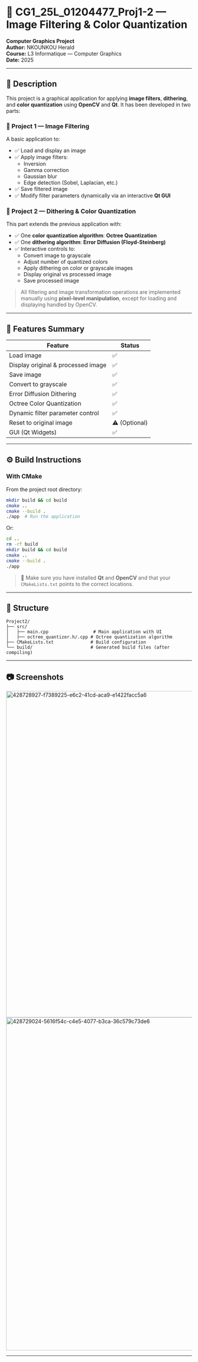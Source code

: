 # 🎨 CG1\_25L\_01204477\_Proj1-2 — Image Filtering & Color Quantization

**Computer Graphics Project**\
**Author:** NKOUNKOU Herald\
**Course:** L3 Informatique — Computer Graphics\
**Date:** 2025

---

## 📌 Description

This project is a graphical application for applying **image filters**, **dithering**, and **color quantization** using **OpenCV** and **Qt**. It has been developed in two parts:

### 🧩 Project 1 — Image Filtering

A basic application to:

- ✅ Load and display an image
- ✅ Apply image filters:
  - Inversion
  - Gamma correction
  - Gaussian blur
  - Edge detection (Sobel, Laplacian, etc.)
- ✅ Save filtered image
- ✅ Modify filter parameters dynamically via an interactive **Qt GUI**

### 🎯 Project 2 — Dithering & Color Quantization

This part extends the previous application with:

- ✅ One **color quantization algorithm**: **Octree Quantization**
- ✅ One **dithering algorithm**: **Error Diffusion (Floyd-Steinberg)**
- ✅ Interactive controls to:
  - Convert image to grayscale
  - Adjust number of quantized colors
  - Apply dithering on color or grayscale images
  - Display original vs processed image
  - Save processed image

> All filtering and image transformation operations are implemented manually using **pixel-level manipulation**, except for loading and displaying handled by OpenCV.

---

## 🧪 Features Summary

| Feature                            | Status        |
| ---------------------------------- | ------------- |
| Load image                         | ✅             |
| Display original & processed image | ✅             |
| Save image                         | ✅             |
| Convert to grayscale               | ✅             |
| Error Diffusion Dithering          | ✅             |
| Octree Color Quantization          | ✅             |
| Dynamic filter parameter control   | ✅             |
| Reset to original image            | ⚠️ (Optional) |
| GUI (Qt Widgets)                   | ✅             |

---

## ⚙️ Build Instructions

### With CMake

From the project root directory:

```bash
mkdir build && cd build
cmake ..
cmake --build .
./app  # Run the application
```

Or:

```bash
cd ..
rm -rf build
mkdir build && cd build
cmake ..
cmake --build .
./app
```

> 📝 Make sure you have installed **Qt** and **OpenCV** and that your `CMakeLists.txt` points to the correct locations.

---

## 📂 Structure

```
Project2/
├── src/
│   ├── main.cpp                 # Main application with UI
│   ├── octree_quantizer.h/.cpp # Octree quantization algorithm
├── CMakeLists.txt              # Build configuration
└── build/                      # Generated build files (after compiling)
```

---

## 📷 Screenshots 
<img width="883" alt="428728927-f7389225-e6c2-41cd-aca9-e1422facc5a6" src="https://github.com/user-attachments/assets/3b353412-32f1-4ce8-a4de-7026d03be54d" />


<img width="901" alt="428729024-5616f54c-c4e5-4077-b3ca-36c579c73de6" src="https://github.com/user-attachments/assets/39b73f1d-d3ea-4f35-a4a7-ea94acf8e788" />



---
